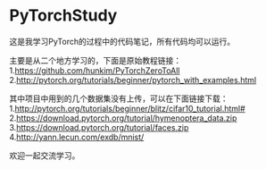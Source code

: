 # PyTorchStudy

这是我学习PyTorch的过程中的代码笔记，所有代码均可以运行。

主要是从二个地方学习的，下面是原始教程链接：
1.https://github.com/hunkim/PyTorchZeroToAll
2.http://pytorch.org/tutorials/beginner/pytorch_with_examples.html

其中项目中用到的几个数据集没有上传，可以在下面链接下载：
1.http://pytorch.org/tutorials/beginner/blitz/cifar10_tutorial.html#
2.https://download.pytorch.org/tutorial/hymenoptera_data.zip
3.https://download.pytorch.org/tutorial/faces.zip
4.http://yann.lecun.com/exdb/mnist/

欢迎一起交流学习。
